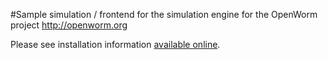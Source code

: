#Sample simulation / frontend for the simulation engine for the OpenWorm project
http://openworm.org

Please see installation information [available online](http://bit.ly/NBuKjd).